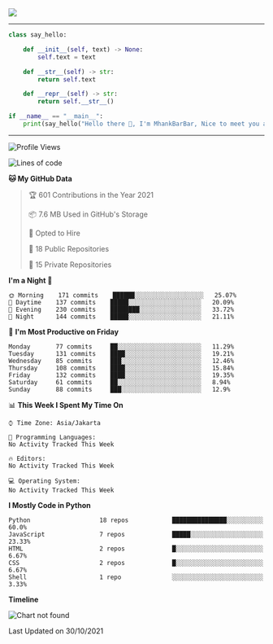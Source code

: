<img align="center" height="auto" src="https://github.com/MhankBarBar/MhankBarBar/blob/master/img/1.jpg"/>
<!--
___
![Metrics](https://github.com/MhankBarBar/MhankBarBar/blob/master/github-metrics.svg)
___
-->
<!--
[![ReadMe Card](https://github-readme-stats.vercel.app/api/pin/?username=mhankbarbar&repo=termux-wabot&theme=auto)](https://github.com/mhankbarbar/termux-wabot)
-->

---
```python
class say_hello:

    def __init__(self, text) -> None:
        self.text = text

    def __str__(self) -> str:
        return self.text

    def __repr__(self) -> str:
        return self.__str__()

if __name__ == "__main__":
    print(say_hello("Hello there 👋, I'm MhankBarBar, Nice to meet you all!"))
```
---
<!--START_SECTION:waka-->
![Profile Views](http://img.shields.io/badge/Profile%20Views-269-blue)

![Lines of code](https://img.shields.io/badge/From%20Hello%20World%20I%27ve%20Written-497607%20lines%20of%20code-blue)

**🐱 My GitHub Data** 

> 🏆 601 Contributions in the Year 2021
 > 
> 📦 7.6 MB Used in GitHub's Storage 
 > 
> 💼 Opted to Hire
 > 
> 📜 18 Public Repositories 
 > 
> 🔑 15 Private Repositories  
 > 
**I'm a Night 🦉** 

```text
🌞 Morning    171 commits    ██████░░░░░░░░░░░░░░░░░░░   25.07% 
🌆 Daytime    137 commits    █████░░░░░░░░░░░░░░░░░░░░   20.09% 
🌃 Evening    230 commits    ████████░░░░░░░░░░░░░░░░░   33.72% 
🌙 Night      144 commits    █████░░░░░░░░░░░░░░░░░░░░   21.11%

```
📅 **I'm Most Productive on Friday** 

```text
Monday       77 commits     ██░░░░░░░░░░░░░░░░░░░░░░░   11.29% 
Tuesday      131 commits    ████░░░░░░░░░░░░░░░░░░░░░   19.21% 
Wednesday    85 commits     ███░░░░░░░░░░░░░░░░░░░░░░   12.46% 
Thursday     108 commits    ████░░░░░░░░░░░░░░░░░░░░░   15.84% 
Friday       132 commits    ████░░░░░░░░░░░░░░░░░░░░░   19.35% 
Saturday     61 commits     ██░░░░░░░░░░░░░░░░░░░░░░░   8.94% 
Sunday       88 commits     ███░░░░░░░░░░░░░░░░░░░░░░   12.9%

```


📊 **This Week I Spent My Time On** 

```text
⌚︎ Time Zone: Asia/Jakarta

💬 Programming Languages: 
No Activity Tracked This Week

🔥 Editors: 
No Activity Tracked This Week

💻 Operating System: 
No Activity Tracked This Week

```

**I Mostly Code in Python** 

```text
Python                   18 repos            ███████████████░░░░░░░░░░   60.0% 
JavaScript               7 repos             █████░░░░░░░░░░░░░░░░░░░░   23.33% 
HTML                     2 repos             █░░░░░░░░░░░░░░░░░░░░░░░░   6.67% 
CSS                      2 repos             █░░░░░░░░░░░░░░░░░░░░░░░░   6.67% 
Shell                    1 repo              ░░░░░░░░░░░░░░░░░░░░░░░░░   3.33%

```


**Timeline**

![Chart not found](https://raw.githubusercontent.com/MhankBarBar/MhankBarBar/master/charts/bar_graph.png) 


 Last Updated on 30/10/2021
<!--END_SECTION:waka-->

